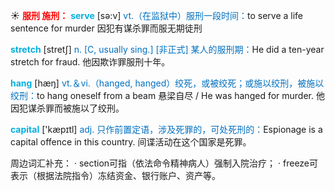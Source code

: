 ☀ <font color="red">**服刑 施刑：**</font>
<font color="sky blue">**serve**</font> [sə:v] 
<font color="#0070c0">vt.（在监狱中）服刑一段时间：</font>to serve a life sentence for murder 因犯有谋杀罪而服无期徒刑

<font color="sky blue">**stretch**</font> [stretʃ]
<font color="#0070c0">n. [C, usually sing.] [非正式] 某人的服刑期：</font>He did a ten-year stretch for fraud. 他因欺诈罪服刑十年。

<font color="sky blue">**hang**</font> [hæŋ] 
<font color="#0070c0">vt.＆vi.（hanged, hanged）绞死，或被绞死；或施以绞刑，被施以绞刑：</font>to hang oneself from a beam 悬梁自尽 / He was hanged for murder. 他因犯谋杀罪而被施以了绞刑。

<font color="sky blue">**capital**</font> ['kæpɪtl] 
<font color="#0070c0">adj. 只作前置定语，涉及死罪的，可处死刑的：</font>Espionage is a capital offence in this country. 间谍活动在这个国家是死罪。
           
周边词汇补充：
· section可指（依法命令精神病人）强制入院治疗；
· freeze可表示（根据法院指令）冻结资金、银行账户、资产等。
